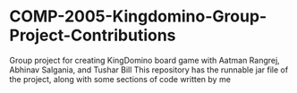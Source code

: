 # COMP-2005-Kingdomino-Group-Project-Contributions
Group project for creating KingDomino board game with Aatman Rangrej, Abhinav Salgania, and Tushar Bill
This repository has the runnable jar file of the project, along with some sections of code written by me
